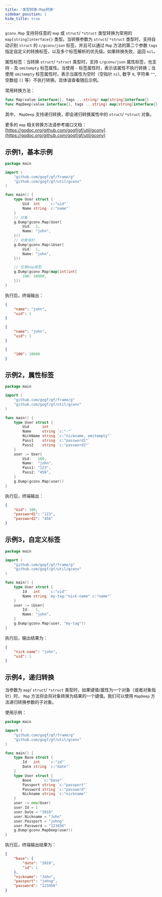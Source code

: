 ```yaml
---
title: '类型转换-Map转换'
sidebar_position: 1
hide_title: true
---
```


`gconv.Map` 支持将任意的 `map` 或 `struct`/ `*struct` 类型转换为常用的 `map[string]interface{}` 类型。当转换参数为 `struct`/ `*struct` 类型时，支持自动识别 `struct` 的 `c/gconv/json` 标签，并且可以通过 `Map` 方法的第二个参数 `tags` 指定自定义的转换标签，以及多个标签解析的优先级。如果转换失败，返回 `nil`。

属性标签：当转换 `struct`/ `*struct` 类型时，支持 `c/gconv/json` 属性标签，也支持 `-` 及 `omitempty` 标签属性。当使用 `-` 标签属性时，表示该属性不执行转换；当使用 `omitempty` 标签属性时，表示当属性为空时（空指针 `nil`, 数字 `0`, 字符串 `""`, 空数组 `[]` 等）不执行转换。具体请查看随后示例。

常用转换方法：

```go
func Map(value interface{}, tags ...string) map[string]interface{}
func MapDeep(value interface{}, tags ...string) map[string]interface{}

```

其中， `MapDeep` 支持递归转换，即会递归转换属性中的 `struct`/ `*struct` 对象。

更多的 `map` 相关转换方法请参考接口文档： [https://godoc.org/github.com/gogf/gf/util/gconv](https://godoc.org/github.com/gogf/gf/util/gconv)

## 示例1，基本示例

```go
package main

import (
    "github.com/gogf/gf/frame/g"
    "github.com/gogf/gf/util/gconv"
)

func main() {
    type User struct {
        Uid  int    `c:"uid"`
        Name string `c:"name"`
    }
    // 对象
    g.Dump(gconv.Map(User{
        Uid:  1,
        Name: "john",
    }))
    // 对象指针
    g.Dump(gconv.Map(&User{
        Uid:  1,
        Name: "john",
    }))

    // 任意map类型
    g.Dump(gconv.Map(map[int]int{
        100: 10000,
    }))
}

```

执行后，终端输出：

```json
{
    "name": "john",
    "uid": 1
}

{
    "name": "john",
    "uid": 1
}

{
    "100": 10000
}

```

## 示例2，属性标签

```go
package main

import (
    "github.com/gogf/gf/frame/g"
    "github.com/gogf/gf/util/gconv"
)

func main() {
    type User struct {
        Uid      int
        Name     string `c:"-"`
        NickName string `c:"nickname, omitempty"`
        Pass1    string `c:"password1"`
        Pass2    string `c:"password2"`
    }
    user := User{
        Uid:   100,
        Name:  "john",
        Pass1: "123",
        Pass2: "456",
    }
    g.Dump(gconv.Map(user))
}

```

执行后，终端输出：

```json
{
    "Uid": 100,
    "password1": "123",
    "password2": "456"
}

```

## 示例3，自定义标签

```go
package main

import (
    "github.com/gogf/gf/frame/g"
    "github.com/gogf/gf/util/gconv"
)

func main() {
    type User struct {
        Id   int    `c:"uid"`
        Name string `my-tag:"nick-name" c:"name"`
    }
    user := &User{
        Id:   1,
        Name: "john",
    }
    g.Dump(gconv.Map(user, "my-tag"))
}

```

执行后，输出结果为：

```json
{
    "nick-name": "john",
    "uid": 1
}

```

## 示例4，递归转换

当参数为 `map`/ `struct`/ `*struct` 类型时，如果键值/属性为一个对象（或者对象指针）时， `Map` 方法将会将对象转换为结果的一个键值。我们可以使用 `MapDeep` 方法递归转换参数的子对象。

使用示例：

```go
package main

import (
    "github.com/gogf/gf/frame/g"
    "github.com/gogf/gf/util/gconv"
)

func main() {
    type Base struct {
        Id   int    `c:"id"`
        Date string `c:"date"`
    }
    type User struct {
        Base     `c:"base"`
        Passport string `c:"passport"`
        Password string `c:"password"`
        Nickname string `c:"nickname"`
    }
    user := new(User)
    user.Id = 1
    user.Date = "2019"
    user.Nickname = "John"
    user.Passport = "johng"
    user.Password = "123456"
    g.Dump(gconv.MapDeep(user))
}

```

执行后，终端输出结果为：

```json
{
    "base": {
        "date": "2019",
        "id": 1
    },
    "nickname": "John",
    "passport": "johng",
    "password": "123456"
}

```